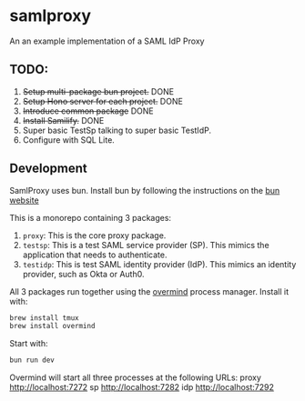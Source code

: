 # samlproxy
An an example implementation of a SAML IdP Proxy

## TODO:
1. ~~Setup multi-package bun project.~~ DONE
1. ~~Setup Hono server for each project.~~ DONE
1. ~~Introduce common package~~ DONE
1. ~~Install Samilify.~~ DONE
1. Super basic TestSp talking to super basic TestIdP.
1. Configure with SQL Lite.

## Development
SamlProxy uses bun. Install bun by following the instructions on the [bun website](https://bun.sh/docs/installation)

This is a monorepo containing 3 packages:
1. `proxy`: This is the core proxy package.
1. `testsp`: This is a test SAML service provider (SP). This mimics the application that needs to authenticate.
1. `testidp`: This is test SAML identity provider (IdP). This mimics an identity provider, such as Okta or Auth0.

All 3 packages run together using the [overmind](https://github.com/DarthSim/overmind) process manager. Install it with:
```zsh
brew install tmux
brew install overmind
```

Start with:
```zsh
bun run dev
```
Overmind will start all three processes at the following URLs:
proxy  <http://localhost:7272>
sp     <http://localhost:7282>
idp    <http://localhost:7292>
